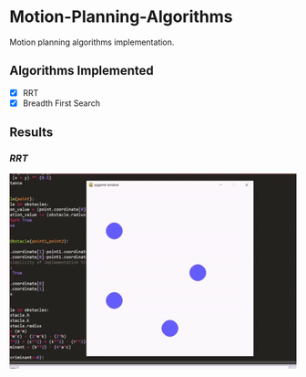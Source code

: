 # Motion-Planning-Algorithms
Motion planning algorithms implementation.

## Algorithms Implemented

- [x] RRT
- [x] Breadth First Search

## Results

### *RRT*  
![rrt](https://github.com/Aditya-Sangamnerkar/Motion-Planning-Algorithms/blob/main/Results/rrt.gif)

